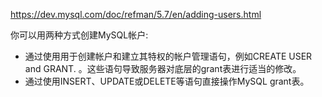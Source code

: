 https://dev.mysql.com/doc/refman/5.7/en/adding-users.html

你可以用两种方式创建MySQL帐户:

- 通过使用用于创建帐户和建立其特权的帐户管理语句，例如CREATE USER and GRANT. 。这些语句导致服务器对底层的grant表进行适当的修改。
- 通过使用INSERT、UPDATE或DELETE等语句直接操作MySQL grant表。